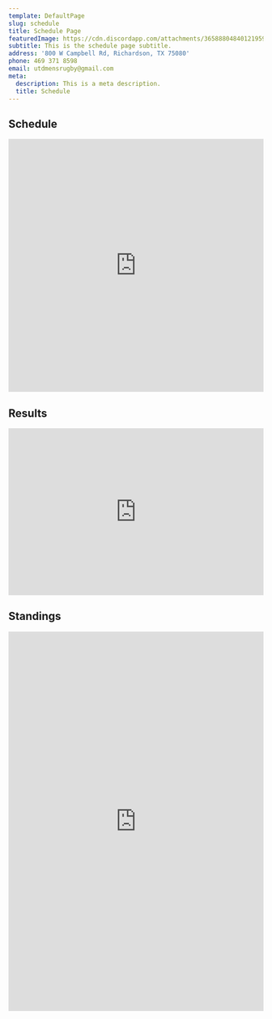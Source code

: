 ```yaml
---
template: DefaultPage
slug: schedule
title: Schedule Page
featuredImage: https://cdn.discordapp.com/attachments/365888048401219594/641516255991300097/DPP_0009-L.png
subtitle: This is the schedule page subtitle.
address: '800 W Campbell Rd, Richardson, TX 75080'
phone: 469 371 8598
email: utdmensrugby@gmail.com
meta:
  description: This is a meta description.
  title: Schedule
---
```


## Schedule

<iframe src="https://calendar.google.com/calendar/embed?title=UT%20Dallas%20Rugby%202017-18%20Schedule&amp;mode=AGENDA&amp;height=600&amp;wkst=1&amp;hl=en&amp;bgcolor=%23ffffff&amp;src=qdl7q7k3a7m0qe1o58lt24bgp0%40group.calendar.google.com&amp;color=%23125A12&amp;ctz=America%2FChicago"
    style="border-width:0" width="100%" height="500" frameborder="0" scrolling="no" align=
    "middle"></iframe>

## Results

<iframe src=
    "https://usarugbystats.com/embed/team/696/season/2019-2020/schedule"
    style="border:none;" seamless="seamless" align="center" width=
    "100%" height="330"></iframe>

## Standings

<iframe src=
    "https://usarugbystats.com/embed/team/696/season/2019-2020/standings"
    style="border:none;" seamless="seamless" align="center" width=
    "100%" height="750"></iframe>
